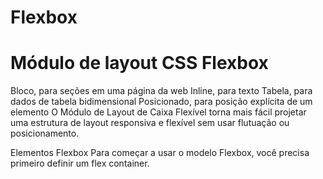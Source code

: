 # Flexbox

<h1>Módulo de layout CSS Flexbox</h1>

Bloco, para seções em uma página da web
Inline, para texto
Tabela, para dados de tabela bidimensional
Posicionado, para posição explícita de um elemento
O Módulo de Layout de Caixa Flexível torna mais fácil projetar uma estrutura de layout responsiva e flexível sem usar flutuação ou posicionamento.

Elementos Flexbox
Para começar a usar o modelo Flexbox, você precisa primeiro definir um flex container.

